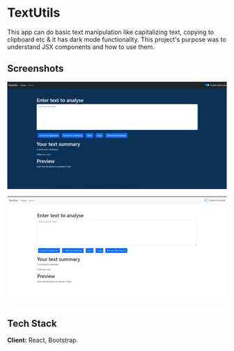 
# TextUtils

This app can do basic text manipulation like capitalizing text, copying to clipboard etc & it has dark mode functionality. This project's purpose was to understand JSX components and how to use them.

## Screenshots

![App Screenshot](./screenshots/textutils-darkmode.png)

![App Screenshot](./screenshots/textutils-lightmode.png)


## Tech Stack

**Client:** React, Bootstrap.


